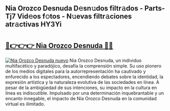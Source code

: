 ## Nia Orozco Desnuda D𝚎sn𝚞dos filtr𝚊dos - Parts-Tj7 Vid𝚎os f𝚘tos - N𝚞evas filtr𝚊ciones atr𝚊ctivas HY3Yi

# <h2><a href="http://mb0ccv.tromn.icu/?c=Nia+Orozco+Desnuda">🔗👉👉👉 Nia Orozco Desnuda 🔗🔗</a></h2>

[![Nia Orozco Desnuda nuevo](https://i.imgur.com/pEAQMta.gif)](http://mb0ccv.tromn.icu/?c=Nia+Orozco+Desnuda)
Nia Orozco Desnuda, un individuo multifacético y paradójico, desafía la comprensión simple. Su uso pionero de los medios digitales para la autorrepresentación ha cautivado y enfurecido a los espectadores, encendiendo debates sobre la identidad, la expresión artística y la naturaleza evolutiva de las sociedades en línea. A pesar de la ambigüedad de sus intenciones, su impacto en la cultura en línea es indiscutible. Impulsado por una determinación inquebrantable y un encanto innegable, el impacto de Nia Orozco Desnuda en la comunidad virtual es ilimitado.

